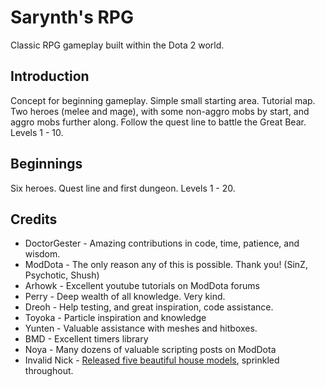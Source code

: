 # Sarynth's RPG #

Classic RPG gameplay built within the Dota 2 world.

## Introduction ##

Concept for beginning gameplay. Simple small starting area. Tutorial map.
Two heroes (melee and mage), with some non-aggro mobs by start, and aggro mobs further along.
Follow the quest line to battle the Great Bear.
Levels 1 - 10.

## Beginnings ##

Six heroes.
Quest line and first dungeon.
Levels 1 - 20.

## Credits ##

 - DoctorGester - Amazing contributions in code, time, patience, and wisdom.
 - ModDota - The only reason any of this is possible. Thank you! (SinZ, Psychotic, Shush)
 - Arhowk - Excellent youtube tutorials on ModDota forums
 - Perry - Deep wealth of all knowledge. Very kind.
 - Dreoh - Help testing, and great inspiration, code assistance.
 - Toyoka - Particle inspiration and knowledge
 - Yunten - Valuable assistance with meshes and hitboxes.
 - BMD - Excellent timers library
 - Noya - Many dozens of valuable scripting posts on ModDota
 - Invalid Nick - [Released five beautiful house models](https://www.hiveworkshop.com/threads/core-assets-release.275239/), sprinkled throughout.

